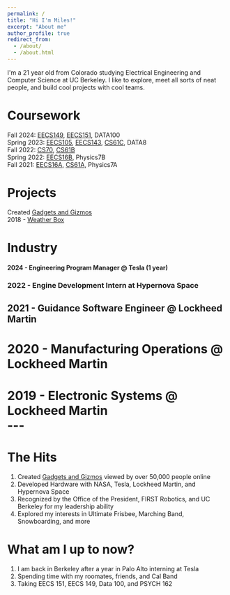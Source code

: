 ```yaml
---
permalink: /
title: "Hi I'm Miles!"
excerpt: "About me"
author_profile: true
redirect_from: 
  - /about/
  - /about.html
--- 
```


I'm a 21 year old from Colorado studying Electrical Engineering and Computer Science at UC Berkeley. I like to explore, meet all sorts of neat people, and build cool projects with cool teams.


Coursework
======
Fall 2024: [EECS149](https://www2.eecs.berkeley.edu/Courses/EECS149/), [EECS151](https://www2.eecs.berkeley.edu/Courses/EECS151/), DATA100 <br />
Spring 2023: [EECS105](https://www2.eecs.berkeley.edu/Courses/EE105/), [EECS143](https://www2.eecs.berkeley.edu/Courses/EE143/), [CS61C](https://www2.eecs.berkeley.edu/Courses/CS61C/), DATA8 <br />
Fall 2022: [CS70](https://www2.eecs.berkeley.edu/Courses/CS70/), [CS61B](https://www2.eecs.berkeley.edu/Courses/CS61B/) <br />
Spring 2022: [EECS16B](https://www2.eecs.berkeley.edu/Courses/EECS16B/), Physics7B <br />
Fall 2021: [EECS16A](https://www2.eecs.berkeley.edu/Courses/EECS16A/), [CS61A](https://www2.eecs.berkeley.edu/Courses/CS61A/), Physics7A <br />

Projects
======
Created [Gadgets and Gizmos](https://www.hackster.io/milesnash_) <br />
2018 - [Weather Box](https://www.hackster.io/milesnash_/multi-functional-display-for-weather-time-and-date-0827ca) <br />

Industry
======

<h4>2024 - Engineering Program Manager @ Tesla (1 year) <br /> <h4>
<h3>2022 - Engine Development Intern at Hypernova Space <br /><h3>
<h2>2021 - Guidance Software Engineer @ Lockheed Martin <br /><h2>
<h1>2020 - Manufacturing Operations @ Lockheed Martin <br /><h1>
2019 - Electronic Systems @ Lockheed Martin <br />
---


The Hits
======
1. Created [Gadgets and Gizmos](https://www.hackster.io/milesnash_) viewed by over 50,000 people online
1. Developed Hardware with NASA, Tesla, Lockheed Martin, and Hypernova Space
1. Recognized by the Office of the President, FIRST Robotics, and UC Berkeley for my leadership ability
1. Explored my interests in Ultimate Frisbee, Marching Band, Snowboarding, and more

What am I up to now?
======
1. I am back in Berkeley after a year in Palo Alto interning at Tesla
1. Spending time with my roomates, friends, and Cal Band
1. Taking EECS 151, EECS 149, Data 100, and PSYCH 162


